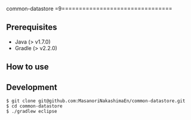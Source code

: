 common-datastore
=9================================

## Prerequisites

* Java (> v1.7.0)
* Gradle (> v2.2.0)

## How to use


## Development

```
$ git clone git@github.com:MasanoriNakashimaEn/common-datastore.git
$ cd common-datastore
$ ./gradlew eclipse
```

